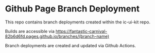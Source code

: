 # Github Page Branch Deployment

This repo contains branch deployments created within the ic-ui-kit repo.

Builds are accessible via https://fantastic-carnival-82b6d6fd.pages.github.io/branches/(branch-name)

Branch deployments are created and updated via Github Actions.